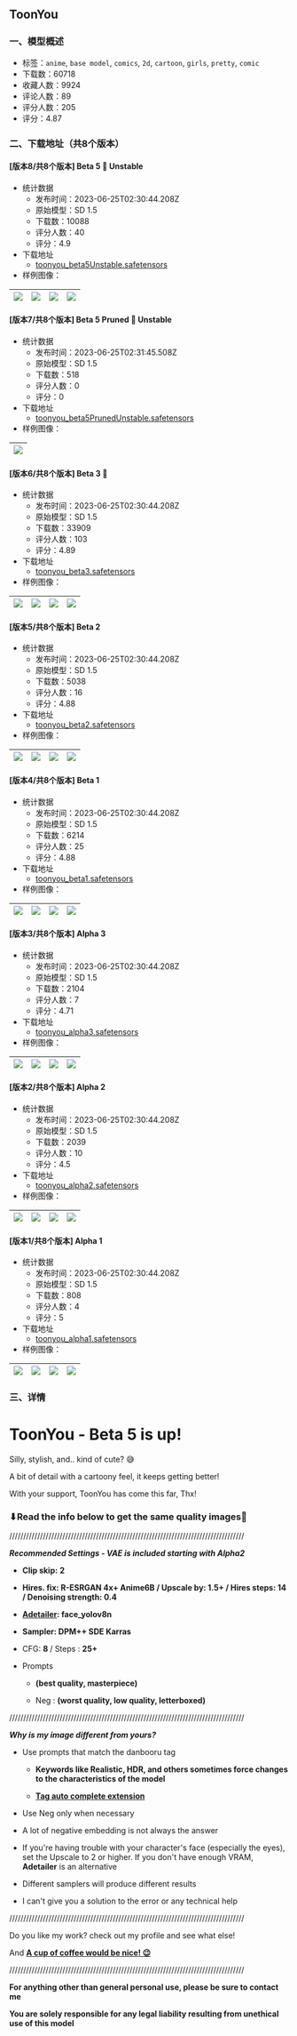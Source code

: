 ## ToonYou
### 一、模型概述

- 标签：`anime`, `base model`, `comics`, `2d`, `cartoon`, `girls`, `pretty`, `comic`
- 下载数：60718
- 收藏人数：9924
- 评论人数：89
- 评分人数：205
- 评分：4.87

### 二、下载地址（共8个版本）

#### [版本8/共8个版本] Beta 5 🌟 Unstable

- 统计数据
  - 发布时间：2023-06-25T02:30:44.208Z
  - 原始模型：SD 1.5
  - 下载数：10088
  - 评分人数：40
  - 评分：4.9
- 下载地址
  - [toonyou_beta5Unstable.safetensors](https://civitai.com/api/download/models/102996)
- 样例图像：

| <img src="https://image.civitai.com/xG1nkqKTMzGDvpLrqFT7WA/5fd7af96-ba7e-462d-95d1-e8c76c82baad/width=450/1272186.jpeg" /> | <img src="https://image.civitai.com/xG1nkqKTMzGDvpLrqFT7WA/a6d5828d-bfd8-482b-bec7-dcc919c642a5/width=450/1272155.jpeg" /> | <img src="https://image.civitai.com/xG1nkqKTMzGDvpLrqFT7WA/0ef72655-6af8-411d-9233-458ccc5dfd85/width=450/1272325.jpeg" /> | <img src="https://image.civitai.com/xG1nkqKTMzGDvpLrqFT7WA/6a7db0c6-b047-4eb1-9f61-ff6feffe09dc/width=450/1273109.jpeg" /> |
| ---- | ---- | ---- | ---- |

#### [版本7/共8个版本] Beta 5 Pruned 🌟 Unstable

- 统计数据
  - 发布时间：2023-06-25T02:31:45.508Z
  - 原始模型：SD 1.5
  - 下载数：518
  - 评分人数：0
  - 评分：0
- 下载地址
  - [toonyou_beta5PrunedUnstable.safetensors](https://civitai.com/api/download/models/103404)
- 样例图像：

| <img src="https://image.civitai.com/xG1nkqKTMzGDvpLrqFT7WA/9cf66fd9-c6c8-4fa6-ae88-63b80cc97c05/width=450/1278735.jpeg" /> |
| ---- |

#### [版本6/共8个版本] Beta 3 🌟

- 统计数据
  - 发布时间：2023-06-25T02:30:44.208Z
  - 原始模型：SD 1.5
  - 下载数：33909
  - 评分人数：103
  - 评分：4.89
- 下载地址
  - [toonyou_beta3.safetensors](https://civitai.com/api/download/models/78775)
- 样例图像：

| <img src="https://image.civitai.com/xG1nkqKTMzGDvpLrqFT7WA/9e954728-8d21-4b1b-b7f5-f6e360b97841/width=450/882887.jpeg" /> | <img src="https://image.civitai.com/xG1nkqKTMzGDvpLrqFT7WA/eed5d72d-6e1d-4bd1-9f21-efdbc50e80a7/width=450/882883.jpeg" /> | <img src="https://image.civitai.com/xG1nkqKTMzGDvpLrqFT7WA/b5d5b896-871d-4dca-8734-097d436fe626/width=450/882886.jpeg" /> | <img src="https://image.civitai.com/xG1nkqKTMzGDvpLrqFT7WA/0786f383-4289-497b-8746-3aac4e7cdbf7/width=450/882888.jpeg" /> |
| ---- | ---- | ---- | ---- |

#### [版本5/共8个版本] Beta 2 

- 统计数据
  - 发布时间：2023-06-25T02:30:44.208Z
  - 原始模型：SD 1.5
  - 下载数：5038
  - 评分人数：16
  - 评分：4.88
- 下载地址
  - [toonyou_beta2.safetensors](https://civitai.com/api/download/models/72974)
- 样例图像：

| <img src="https://image.civitai.com/xG1nkqKTMzGDvpLrqFT7WA/8621e46d-50ee-4926-8110-1f29617dc88b/width=450/814275.jpeg" /> | <img src="https://image.civitai.com/xG1nkqKTMzGDvpLrqFT7WA/41ce0c69-b9e9-4c6a-983f-de1d762a5068/width=450/814276.jpeg" /> | <img src="https://image.civitai.com/xG1nkqKTMzGDvpLrqFT7WA/30b23a31-dd81-4bed-ba25-e41b0ee83754/width=450/814277.jpeg" /> | <img src="https://image.civitai.com/xG1nkqKTMzGDvpLrqFT7WA/ca2be14e-0cb1-428e-a6e5-8a5748faa883/width=450/814279.jpeg" /> |
| ---- | ---- | ---- | ---- |

#### [版本4/共8个版本] Beta 1

- 统计数据
  - 发布时间：2023-06-25T02:30:44.208Z
  - 原始模型：SD 1.5
  - 下载数：6214
  - 评分人数：25
  - 评分：4.88
- 下载地址
  - [toonyou_beta1.safetensors](https://civitai.com/api/download/models/58693)
- 样例图像：

| <img src="https://image.civitai.com/xG1nkqKTMzGDvpLrqFT7WA/d2b03164-2496-4158-e511-9e11f25eb200/width=450/639415.jpeg" /> | <img src="https://image.civitai.com/xG1nkqKTMzGDvpLrqFT7WA/4f359dba-fba9-4342-f642-556b9aca3700/width=450/639300.jpeg" /> | <img src="https://image.civitai.com/xG1nkqKTMzGDvpLrqFT7WA/697e2154-5b30-4fdc-4866-2afa2bb6fa00/width=450/639301.jpeg" /> | <img src="https://image.civitai.com/xG1nkqKTMzGDvpLrqFT7WA/7f3b96d2-ead1-428e-7881-a59e837f2700/width=450/639302.jpeg" /> |
| ---- | ---- | ---- | ---- |

#### [版本3/共8个版本] Alpha 3

- 统计数据
  - 发布时间：2023-06-25T02:30:44.208Z
  - 原始模型：SD 1.5
  - 下载数：2104
  - 评分人数：7
  - 评分：4.71
- 下载地址
  - [toonyou_alpha3.safetensors](https://civitai.com/api/download/models/48996)
- 样例图像：

| <img src="https://image.civitai.com/xG1nkqKTMzGDvpLrqFT7WA/2069af6c-1b65-42a7-dc89-126208c5b800/width=450/526397.jpeg" /> | <img src="https://image.civitai.com/xG1nkqKTMzGDvpLrqFT7WA/08f2812c-d9aa-4252-285b-69935af73b00/width=450/526398.jpeg" /> | <img src="https://image.civitai.com/xG1nkqKTMzGDvpLrqFT7WA/eb89c20f-50b6-4e21-4f48-02841ff6b700/width=450/526399.jpeg" /> | <img src="https://image.civitai.com/xG1nkqKTMzGDvpLrqFT7WA/f49ebb6a-0c62-45a8-fc80-2035a9e72900/width=450/526400.jpeg" /> |
| ---- | ---- | ---- | ---- |

#### [版本2/共8个版本] Alpha 2

- 统计数据
  - 发布时间：2023-06-25T02:30:44.208Z
  - 原始模型：SD 1.5
  - 下载数：2039
  - 评分人数：10
  - 评分：4.5
- 下载地址
  - [toonyou_alpha2.safetensors](https://civitai.com/api/download/models/37917)
- 样例图像：

| <img src="https://image.civitai.com/xG1nkqKTMzGDvpLrqFT7WA/a1a93f04-47dd-4a4b-5c7b-d6bb8b211b00/width=450/418951.jpeg" /> | <img src="https://image.civitai.com/xG1nkqKTMzGDvpLrqFT7WA/2934bdc4-ed04-4bac-1b07-ecefdd26ed00/width=450/419540.jpeg" /> | <img src="https://image.civitai.com/xG1nkqKTMzGDvpLrqFT7WA/f2926f19-1f14-4f80-8371-2f9b5e59e100/width=450/419524.jpeg" /> | <img src="https://image.civitai.com/xG1nkqKTMzGDvpLrqFT7WA/7ecf2f4b-c8e0-4004-4005-48dd84bb7500/width=450/419039.jpeg" /> |
| ---- | ---- | ---- | ---- |

#### [版本1/共8个版本] Alpha 1

- 统计数据
  - 发布时间：2023-06-25T02:30:44.208Z
  - 原始模型：SD 1.5
  - 下载数：808
  - 评分人数：4
  - 评分：5
- 下载地址
  - [toonyou_alpha1.safetensors](https://civitai.com/api/download/models/36440)
- 样例图像：

| <img src="https://image.civitai.com/xG1nkqKTMzGDvpLrqFT7WA/e63122bd-0ca7-4ee3-f6b6-ce08ee92f700/width=450/416451.jpeg" /> | <img src="https://image.civitai.com/xG1nkqKTMzGDvpLrqFT7WA/0bb90549-4e5f-4133-0c7d-4f985afdd200/width=450/416440.jpeg" /> | <img src="https://image.civitai.com/xG1nkqKTMzGDvpLrqFT7WA/8e680383-d304-40c3-1293-138f2e432e00/width=450/416449.jpeg" /> | <img src="https://image.civitai.com/xG1nkqKTMzGDvpLrqFT7WA/615993dd-304e-4569-f39c-e19fd7f5fd00/width=450/416454.jpeg" /> |
| ---- | ---- | ---- | ---- |


### 三、详情
<h1 id="toonyou-beta-3-is-up">ToonYou - Beta 5 is up!</h1><p>Silly, stylish, and.. kind of cute? 😅</p><p>A bit of detail with a cartoony feel, it keeps getting better!</p><p>With your support, ToonYou has come this far, Thx!</p><h3 id="read-the-info-below-to-get-the-same-quality-images">⬇Read the info below to get the same quality images🙏</h3><p>////////////////////////////////////////////////////////////////////////////////////</p><p><strong><em>Recommended Settings - VAE is included starting with Alpha2</em></strong></p><ul><li><p><strong>Clip skip:</strong> <strong>2</strong></p></li><li><p><strong>Hires. fix: R-ESRGAN 4x+ Anime6B / Upscale by: 1.5+ / Hires steps: 14 / Denoising strength: 0.4</strong></p></li><li><p><a target="_blank" rel="ugc" href="https://github.com/Bing-su/adetailer"><strong>Adetailer</strong></a><strong>: face_yolov8n</strong></p></li><li><p><strong>Sampler: DPM++ SDE Karras</strong></p></li><li><p>CFG: <strong>8 </strong>/ Steps : <strong>25+</strong></p></li><li><p>Prompts</p><ul><li><p><strong>(best quality, masterpiece)</strong></p></li><li><p>Neg : <strong>(worst quality, low quality, letterboxed)</strong></p></li></ul></li></ul><p>////////////////////////////////////////////////////////////////////////////////////</p><p><strong><em>Why is my image different from yours?</em></strong></p><ul><li><p>Use prompts that match the danbooru tag</p><ul><li><p><strong>Keywords like Realistic, HDR, and others sometimes force changes to the characteristics of the model</strong></p></li><li><p><a target="_blank" rel="ugc" href="https://github.com/DominikDoom/a1111-sd-webui-tagcomplete"><strong>Tag auto complete extension</strong></a></p></li></ul></li></ul><ul><li><p>Use Neg only when necessary</p></li><li><p>A lot of negative embedding is not always the answer</p></li><li><p>If you're having trouble with your character's face (especially the eyes), set the Upscale to 2 or higher. If you don't have enough VRAM, <strong>Adetailer</strong> is an alternative</p></li><li><p>Different samplers will produce different results</p></li><li><p>I can't give you a solution to the error or any technical help</p></li></ul><p>////////////////////////////////////////////////////////////////////////////////////</p><p>Do you like my work? check out my profile and see what else!</p><p>And <a target="_blank" rel="ugc" href="https://ko-fi.com/bradcatt"><strong>A cup of coffee would be nice! 😉</strong></a></p><p>////////////////////////////////////////////////////////////////////////////////////</p><p><strong>For anything other than general personal use, please be sure to contact me</strong></p><p><strong>You are solely responsible for any legal liability resulting from unethical use of this model</strong></p>